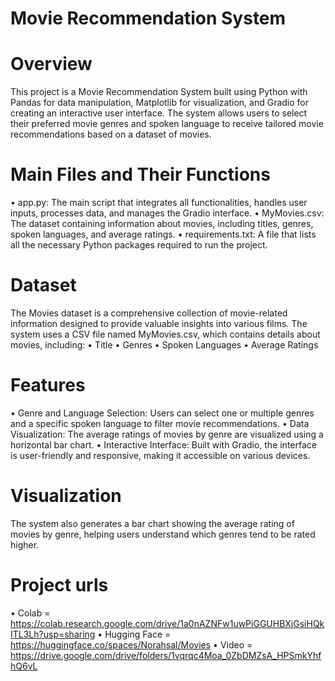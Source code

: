 # Movie Recommendation System

# Overview
This project is a Movie Recommendation System built using Python with Pandas for data manipulation, Matplotlib for visualization, and Gradio for creating an interactive user interface. The system allows users to select their preferred movie genres and spoken language to receive tailored movie recommendations based on a dataset of movies.

# Main Files and Their Functions
•	app.py: The main script that integrates all functionalities, handles user inputs, processes data, and manages the Gradio interface.
•	MyMovies.csv: The dataset containing information about movies, including titles, genres, spoken languages, and average ratings.
•	requirements.txt: A file that lists all the necessary Python packages required to run the project.

# Dataset
The Movies dataset is a comprehensive collection of movie-related information designed to provide valuable insights into various films. The system uses a CSV file named MyMovies.csv, which contains details about movies, including:
•	Title
•	Genres
•	Spoken Languages
•	Average Ratings

# Features
•	Genre and Language Selection: Users can select one or multiple genres and a specific spoken language to filter movie recommendations.
•	Data Visualization: The average ratings of movies by genre are visualized using a horizontal bar chart.
•	Interactive Interface: Built with Gradio, the interface is user-friendly and responsive, making it accessible on various devices.

# Visualization
The system also generates a bar chart showing the average rating of movies by genre, helping users understand which genres tend to be rated higher.

# Project urls
•	Colab = https://colab.research.google.com/drive/1a0nAZNFw1uwPiGGUHBXjGsiHQkITL3Lh?usp=sharing
•	Hugging Face = https://huggingface.co/spaces/Norahsal/Movies
• Video = https://drive.google.com/drive/folders/1vqrqc4Moa_0ZbDMZsA_HPSmkYhfhQ6vL


